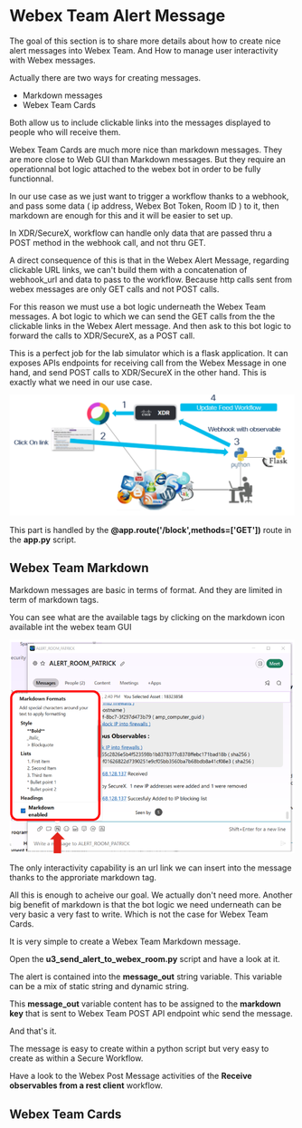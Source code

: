 # Webex Team Alert Message

The goal of this section is to share more details about how to create nice alert messages into Webex Team. And How to manage user interactivity with Webex messages.

Actually there are two ways for creating messages.

- Markdown messages
- Webex Team Cards

Both allow us to include clickable links into the messages displayed to people who will receive them.

Webex Team Cards are much more nice than markdown messages. They are more close to Web GUI than Markdown messages. But they require an operationnal bot logic attached to the webex bot in order to be fully functionnal.

In our use case as we just want to trigger a workflow thanks to a webhook, and pass some data ( ip address, Webex Bot Token, Room ID ) to it, then markdown are enough for this and it will be easier to set up. 

In XDR/SecureX, workflow can handle only data that are passed thru a POST method in the webhook call, and not thru GET. 

A direct consequence of this is that in the Webex Alert Message, regarding clickable URL links, we can't build them with a concatenation of webhook_url and data to pass to the workflow. Because http calls sent from webex messages  are only GET calls and not POST calls.

For this reason we must use a bot logic underneath the Webex Team messages. A bot logic to which we can send the GET calls from the the clickable links in the Webex Alert message. And then ask to this bot logic to forward the calls to XDR/SecureX, as a POST call.

This is a perfect job for the lab simulator which is a flask application. It can exposes APIs endpoints for receiving call from the Webex Message in one hand, and send POST calls to XDR/SecureX in the other hand. This is exactly what we need in our use case.

![](assets/img/12.png)

This part is handled by the **@app.route('/block',methods=['GET'])** route in the **app.py** script.

## Webex Team Markdown

Markdown messages are basic in terms of format. And they are limited in term of markdown tags. 

You can see what are the available tags by clicking on the markdown icon available int the webex team GUI

![](assets/img/13.png)

The only interactivity capability is an url link we can insert into the message thanks to the approriate markdown tag.

All this is enough to acheive our goal. We actually don't need more. Another big benefit of markdown is that the bot logic we need underneath can be very basic a very fast to write. Which is not the case for Webex Team Cards.

It is very simple to create a Webex Team Markdown message.

Open the **u3_send_alert_to_webex_room.py** script and have a look at it. 

The alert is contained into the **message_out** string variable. This variable can be a mix of static string and dynamic string.

This **message_out** variable content has to be assigned to the **markdown key** that is sent to Webex Team POST API endpoint whic send the message.

And that's it.  

The message is easy to create within a python script but very easy to create as within a Secure Workflow.

Have a look to the Webex Post Message activities of the **Receive observables from a rest client** workflow.

## Webex Team Cards


